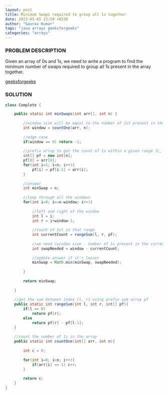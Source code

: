 ```yaml
---
layout: post
title: Minimum Swaps required to group all 1s together
date: 2023-05-05 23:59 +0530
author: "Gaurav Kumar"
tags: "java arrays geeksforgeeks"
categories: "arrays"
---
```


### PROBLEM DESCRIPTION

Given an array of 0s and 1s, we need to write a program to find the minimum number of swaps required to group all 1s present in the array together.

[geeksforgeeks](https://practice.geeksforgeeks.org/problems/minimum-swaps-required-to-group-all-1s-together2451/1?utm_source=gfg&utm_medium=article&utm_campaign=bottom_sticky_on_article)

### SOLUTION

```java
class Complete {

    public static int minSwaps(int arr[], int n) {
        
        //window size will be equal to the number of 1st present in the array
        int window = countOne(arr, n);
        
        //edge case
        if(window == 0) return -1;
        
        //prefix array to get the count of 1s within a given range [L, R]
        int[] pf = new int[n];
        pf[0] = arr[0];
        for(int i=1; i<n; i++){
            pf[i] = pf[i-1] + arr[i];
        }
        
        //answer        
        int minSwap = n;
        
        //loop through all the windows
        for(int i=0; i<=n-window; i++){
            
            //left and right of the window
            int l = i;
            int r = i+window-1;
            
            //count of 1st in that range
            int currentCount = rangeSum(l, r, pf);
            
            //we need (window size - number of 1s present in the current window) swaps to have all 1s in the current window
            int swapNeeded = window - currentCount;
            
            //update answer if it's lesser
            minSwap = Math.min(minSwap, swapNeeded);
            
        }
        
        return minSwap;
        
    }
    
    //get the sum between index [l, r] using prefix sum array pf
    public static int rangeSum(int l, int r, int[] pf){
        if(l == 0)
            return pf[r];
        else
            return pf[r] - pf[l-1];
    }
    
    //count the number of 1s in the array
    public static int countOne(int[] arr, int n){
        
        int c = 0;
            
        for(int i=0; i<n; i++){
            if(arr[i] == 1) c++;
        }
        
        return c;
    }
}
```
